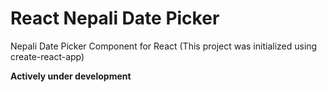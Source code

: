 # React Nepali Date Picker
Nepali Date Picker Component for React
(This project was initialized using create-react-app)

**Actively under development**